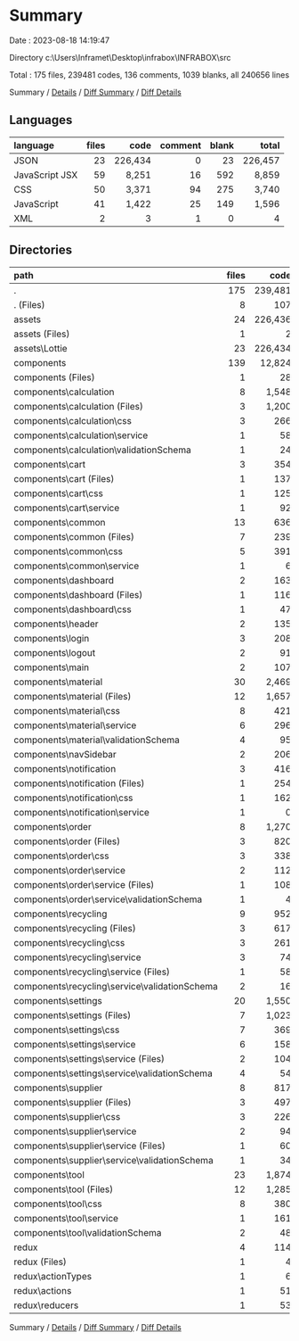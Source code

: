 # Summary

Date : 2023-08-18 14:19:47

Directory c:\\Users\\Inframet\\Desktop\\infrabox\\INFRABOX\\src

Total : 175 files, 239481 codes, 136 comments, 1039 blanks, all 240656 lines

Summary / [Details](details.md) / [Diff Summary](diff.md) / [Diff Details](diff-details.md)

## Languages

| language       | files |    code | comment | blank |   total |
| :------------- | ----: | ------: | ------: | ----: | ------: |
| JSON           |    23 | 226,434 |       0 |    23 | 226,457 |
| JavaScript JSX |    59 |   8,251 |      16 |   592 |   8,859 |
| CSS            |    50 |   3,371 |      94 |   275 |   3,740 |
| JavaScript     |    41 |   1,422 |      25 |   149 |   1,596 |
| XML            |     2 |       3 |       1 |     0 |       4 |

## Directories

| path                                             | files |    code | comment | blank |   total |
| :----------------------------------------------- | ----: | ------: | ------: | ----: | ------: |
| .                                                |   175 | 239,481 |     136 | 1,039 | 240,656 |
| . (Files)                                        |     8 |     107 |      19 |    16 |     142 |
| assets                                           |    24 | 226,436 |       1 |    23 | 226,460 |
| assets (Files)                                   |     1 |       2 |       1 |     0 |       3 |
| assets\\Lottie                                   |    23 | 226,434 |       0 |    23 | 226,457 |
| components                                       |   139 |  12,824 |     116 |   978 |  13,918 |
| components (Files)                               |     1 |      28 |       0 |     4 |      32 |
| components\\calculation                          |     8 |   1,548 |       8 |    82 |   1,638 |
| components\\calculation (Files)                  |     3 |   1,200 |       0 |    53 |   1,253 |
| components\\calculation\\css                     |     3 |     266 |       8 |    23 |     297 |
| components\\calculation\\service                 |     1 |      58 |       0 |     4 |      62 |
| components\\calculation\\validationSchema        |     1 |      24 |       0 |     2 |      26 |
| components\\cart                                 |     3 |     354 |       5 |    43 |     402 |
| components\\cart (Files)                         |     1 |     137 |       1 |    15 |     153 |
| components\\cart\\css                            |     1 |     125 |       4 |     6 |     135 |
| components\\cart\\service                        |     1 |      92 |       0 |    22 |     114 |
| components\\common                               |    13 |     636 |      12 |    47 |     695 |
| components\\common (Files)                       |     7 |     239 |       0 |    28 |     267 |
| components\\common\\css                          |     5 |     391 |      12 |    17 |     420 |
| components\\common\\service                      |     1 |       6 |       0 |     2 |       8 |
| components\\dashboard                            |     2 |     163 |       0 |    10 |     173 |
| components\\dashboard (Files)                    |     1 |     116 |       0 |     2 |     118 |
| components\\dashboard\\css                       |     1 |      47 |       0 |     8 |      55 |
| components\\header                               |     2 |     135 |       4 |    14 |     153 |
| components\\login                                |     3 |     208 |       5 |    12 |     225 |
| components\\logout                               |     2 |      91 |       4 |     7 |     102 |
| components\\main                                 |     2 |     107 |       4 |     7 |     118 |
| components\\material                             |    30 |   2,469 |      14 |   223 |   2,706 |
| components\\material (Files)                     |    12 |   1,657 |       5 |   149 |   1,811 |
| components\\material\\css                        |     8 |     421 |       8 |    49 |     478 |
| components\\material\\service                    |     6 |     296 |       0 |    14 |     310 |
| components\\material\\validationSchema           |     4 |      95 |       1 |    11 |     107 |
| components\\navSidebar                           |     2 |     206 |       7 |    17 |     230 |
| components\\notification                         |     3 |     416 |       4 |    23 |     443 |
| components\\notification (Files)                 |     1 |     254 |       0 |    15 |     269 |
| components\\notification\\css                    |     1 |     162 |       4 |     7 |     173 |
| components\\notification\\service                |     1 |       0 |       0 |     1 |       1 |
| components\\order                                |     8 |   1,270 |      14 |    88 |   1,372 |
| components\\order (Files)                        |     3 |     820 |       4 |    56 |     880 |
| components\\order\\css                           |     3 |     338 |       8 |    26 |     372 |
| components\\order\\service                       |     2 |     112 |       2 |     6 |     120 |
| components\\order\\service (Files)               |     1 |     108 |       2 |     4 |     114 |
| components\\order\\service\\validationSchema     |     1 |       4 |       0 |     2 |       6 |
| components\\recycling                            |     9 |     952 |       8 |    79 |   1,039 |
| components\\recycling (Files)                    |     3 |     617 |       0 |    51 |     668 |
| components\\recycling\\css                       |     3 |     261 |       8 |    20 |     289 |
| components\\recycling\\service                   |     3 |      74 |       0 |     8 |      82 |
| components\\recycling\\service (Files)           |     1 |      58 |       0 |     4 |      62 |
| components\\recycling\\service\\validationSchema |     2 |      16 |       0 |     4 |      20 |
| components\\settings                             |    20 |   1,550 |       5 |   101 |   1,656 |
| components\\settings (Files)                     |     7 |   1,023 |       0 |    54 |   1,077 |
| components\\settings\\css                        |     7 |     369 |       4 |    28 |     401 |
| components\\settings\\service                    |     6 |     158 |       1 |    19 |     178 |
| components\\settings\\service (Files)            |     2 |     104 |       1 |    11 |     116 |
| components\\settings\\service\\validationSchema  |     4 |      54 |       0 |     8 |      62 |
| components\\supplier                             |     8 |     817 |       5 |    58 |     880 |
| components\\supplier (Files)                     |     3 |     497 |       0 |    29 |     526 |
| components\\supplier\\css                        |     3 |     226 |       4 |    20 |     250 |
| components\\supplier\\service                    |     2 |      94 |       1 |     9 |     104 |
| components\\supplier\\service (Files)            |     1 |      60 |       0 |     4 |      64 |
| components\\supplier\\service\\validationSchema  |     1 |      34 |       1 |     5 |      40 |
| components\\tool                                 |    23 |   1,874 |      17 |   163 |   2,054 |
| components\\tool (Files)                         |    12 |   1,285 |       4 |   108 |   1,397 |
| components\\tool\\css                            |     8 |     380 |      12 |    40 |     432 |
| components\\tool\\service                        |     1 |     161 |       0 |     8 |     169 |
| components\\tool\\validationSchema               |     2 |      48 |       1 |     7 |      56 |
| redux                                            |     4 |     114 |       0 |    22 |     136 |
| redux (Files)                                    |     1 |       4 |       0 |     3 |       7 |
| redux\\actionTypes                               |     1 |       6 |       0 |     1 |       7 |
| redux\\actions                                   |     1 |      51 |       0 |     8 |      59 |
| redux\\reducers                                  |     1 |      53 |       0 |    10 |      63 |

Summary / [Details](details.md) / [Diff Summary](diff.md) / [Diff Details](diff-details.md)
